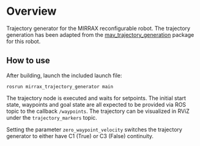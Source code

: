 # Overview
Trajectory generator for the MIRRAX reconfigurable robot. The trajectory generation has been adapted from the [mav_trajectory_generation](https://github.com/ethz-asl/mav_trajectory_generation) package for this robot. 

## How to use
After building, launch the included launch file:

    rosrun mirrax_trajectory_generator main

The trajectory node is executed and waits for setpoints. The initial start state, waypoints and goal state are all expected to be provided via ROS topic to the callback `/waypoints`. The trajectory can be visualized in RViZ under the `trajectory_markers` topic.

Setting the parameter `zero_waypoint_velocity` switches the trajectory generator to either have C1 (True) or C3 (False) continuity.
